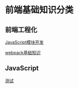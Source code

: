 # 前端基础知识分类

## 前端工程化

[JavaScript模块开发](前端工程化/JavaScript模块开发.md)

[webpack基础知识](前端工程化/webpack基础知识.md)

## JavaScript

[测试](JavaScript/测试.md)